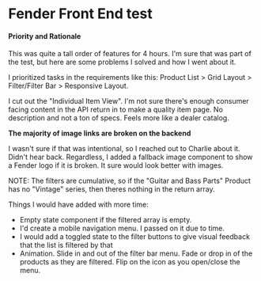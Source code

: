 # Fender Front End test

#### Priority and Rationale

This was quite a tall order of features for 4 hours. I'm sure that was part of the test, but here are some problems I solved and how I went about it.

I prioritized tasks in the requirements like this: Product List > Grid Layout > Filter/Filter Bar > Responsive Layout.

I cut out the "Individual Item View". I'm not sure there's enough consumer facing content in the API return in to make a quality item page. No description and not a ton of specs. Feels more like a dealer catalog.

**The majority of image links are broken on the backend**

I wasn't sure if that was intentional, so I reached out to Charlie about it. Didn't hear back. Regardless, I added a fallback image component to show a Fender logo if it is broken. It sure would look better with images.

NOTE: The filters are cumulative, so if the "Guitar and Bass Parts" Product has no "Vintage" series, then theres nothing in the return array.


Things I would have added with more time:

- Empty state component if the filtered array is empty.
- I'd create a mobile navigation menu. I passed on it due to time.
- I would add a toggled state to the filter buttons to give visual feedback that the list is filtered by that
- Animation. Slide in and out of the filter bar menu. Fade or drop in of the products as they are filtered. Flip on the icon as you open/close the menu.
